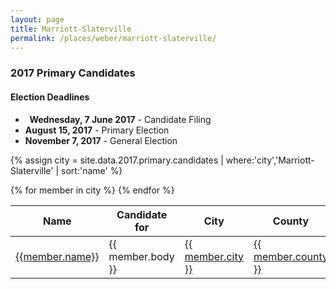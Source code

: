 ```yaml
---
layout: page
title: Marriott-Slaterville
permalink: /places/weber/marriott-slaterville/
---
```


### 2017 Primary Candidates

<aside class="notice">
  <h4>Election Deadlines</h4>
  <ul>
    <li><strong><i class="fa fa-check-square"></i>&nbsp; Wednesday, 7 June 2017</strong> - Candidate Filing</li>
    <li><strong>August 15, 2017</strong> - Primary Election</li>
    <li><strong>November 7, 2017</strong> - General Election</li>
  </ul>
</aside>

{% assign city = site.data.2017.primary.candidates | where:'city','Marriott-Slaterville' | sort:'name' %}
<table>
<thead>
  <th>Name</th>
  <th>Candidate for</th>
  <th>City</th>
  <th>County</th>
</thead>
<tbody>
{% for member in city  %}
  <tr>
    <td><a href="../../../people/{{member.id}}">{{member.name}}</a></td>
    <td>{{ member.body }}</td>
    <td><a href="../../../places/{{ member.county | downcase | replace: ' ','-' }}/{{ member.city | downcase | replace: ' ','-' }}">{{ member.city }}</a></td>
    <td><a href="../../../places/{{ member.county | downcase | replace: ' ','-' }}">{{ member.county }}</a></td>
  </tr>
{% endfor %}
</tbody>
</table>
